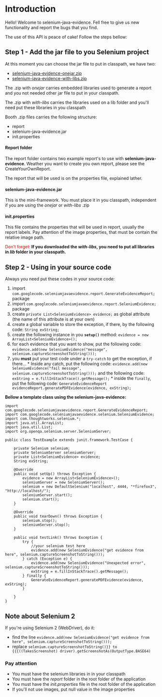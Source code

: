 

# Introduction #
Hello! Welcome to selenium-java-evidence. Fell free to give us new functionality and report the bugs that you find.

The use of this API is peace of cake! Follow the steps bellow:

## Step 1 - Add the jar file to you Selenium project ##

At this moment you can choose the jar file to put in classpath, we have two:
  * [selenium-java-evidence-onejar.zip](http://selenium-java-evidence.googlecode.com/files/selenium-java-evidence-onejar.zip)
  * [selenium-java-evidence-with-libs.zip](http://selenium-java-evidence.googlecode.com/files/selenium-java-evidence-with-libs.zip)

The .zip with _onejar_ carries embedded libraries used to generate a report and you not needed other jar file to put in your classpath.

The .zip with _with-libs_ carries the libraries used on a lib folder and you'll need put these libraries in you classpath

Booth .zip files carries the following structure:
  * report
  * selenium-java-evidence.jar
  * init.properties

#### Report folder ####
The report folder contains two example report's to use with **selenium-java-evidence**.
Weather you want to create you own report, please see the CreateYourOwnReport.

The report that will be used is on the properties file, explained lather.

#### selenium-java-evidence.jar ####
This is the mini-framework. You must place it in you classpath, independent if you are using the _onejar_ or _with-libs_ .zip

#### init.properties ####
This file contains the properties that will be used in report, usually the report labels.
Pay attention of the image properties, that must be contain the relative image path.

<font color='red'>Don't forget: </font>**If you downloaded the _with-libs_, you need to put all libraries in _lib_ folder in your classpath.**

## Step 2 - Using in your source code ##
Always you need put these codes in your source code:
  1. import `com.googlecode.seleniumjavaevidence.report.GenerateEvidenceReport;` package
  1. import `com.googlecode.seleniumjavaevidence.report.SeleniumEvidence;` package
  1. create `private List<SeleniumEvidence> evidence;` as global attribute (the name of this attribute is at your own)
  1. create a global variable to store the exception, if there, by the following code: `String exString;`
  1. create the following instance in you **`setup()`** method: `evidence = new ArrayList<SeleniumEvidence>();`
  1. for each evidence that you want to show, put the following code: `evidence.add(new SeleniumEvidence("message", selenium.captureScreenshotToString()));`
  1. you **must** put your test code under a `try-catch` to get the exception, if there...
    * Inside any catch, put the following code: `evidence.add(new SeleniumEvidence("fail message", selenium.captureScreenshotToString()));` and the following code: `exString = e.fillInStackTrace().getMessage();`
    * inside the `finally`, put the following code: `GenerateEvidenceReport evidenceReport.generatePDFEvidence(evidence, exString);`

**Bellow a template class using the selenium-java-evidence:**

```
import com.googlecode.seleniumjavaevidence.report.GenerateEvidenceReport;
import com.googlecode.seleniumjavaevidence.selenium.SeleniumEvidence;
import com.thoughtworks.selenium.*;
import java.util.ArrayList;
import java.util.List;
import org.openqa.selenium.server.SeleniumServer;

public class TestExample extends junit.framework.TestCase {

    private Selenium selenium;
    private SeleniumServer seleniumServer;
    private List<SeleniumEvidence> evidence;
    String exString;

    @Override
    public void setUp() throws Exception {
        evidence = new ArrayList<SeleniumEvidence>();
        seleniumServer = new SeleniumServer();
        selenium = new DefaultSelenium("localhost", 4444, "*firefox3", "http://localhost/");
        seleniumServer.start();
        selenium.start();
    }

    @Override
    public void tearDown() throws Exception {
        selenium.stop();
        seleniumServer.stop();
    }

    public void testLink() throws Exception {
        try {
            //your selenium test here
            evidence.add(new SeleniumEvidence("get evidence from here", selenium.captureScreenshotToString()));
        } catch (Exception e) {
            evidence.add(new SeleniumEvidence("Unexpected error", selenium.captureScreenshotToString()));
            exString = e.fillInStackTrace().getMessage();
        } finally {
            GenerateEvidenceReport.generatePDFEvidence(evidence, exString);
        }

    }
}
```

## Note about Selenium 2 ##
If you're using Selenium 2 (WebDriver), do it:
  * find the line  `evidence.add(new SeleniumEvidence("get evidence from here", selenium.captureScreenshotToString()));`
  * replace `selenium.captureScreenshotToString()}} to {{{((TakesScreenshot) driver).getScreenshotAs(OutputType.BASE64)`


### Pay attention ###
  * You must have the selenium libraries in in your classpath
  * You must have the _report_ folder in the root folder of the application
  * You must have the _init.properties_ file in the root folder of the application
  * If you'll not use images, put null value in the image properties